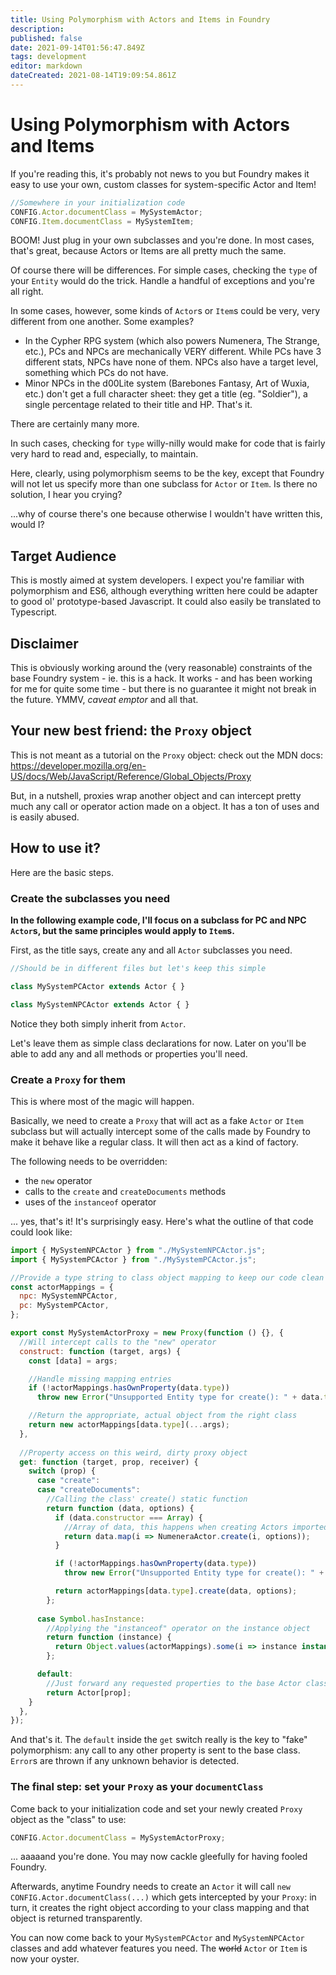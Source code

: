 ```yaml
---
title: Using Polymorphism with Actors and Items in Foundry
description: 
published: false
date: 2021-09-14T01:56:47.849Z
tags: development
editor: markdown
dateCreated: 2021-08-14T19:09:54.861Z
---
```


# Using Polymorphism with Actors and Items

If you're reading this, it's probably not news to you but Foundry makes it easy to use your own, custom classes for system-specific Actor and Item!

```js
//Somewhere in your initialization code
CONFIG.Actor.documentClass = MySystemActor;
CONFIG.Item.documentClass = MySystemItem;
```

BOOM! Just plug in your own subclasses and you're done. In most cases, that's great, because Actors or Items are all pretty much the same.

Of course there will be differences. For simple cases, checking the `type` of your `Entity` would do the trick. Handle a handful of exceptions and you're all right.

In some cases, however, some kinds of `Actor`s or `Item`s could be very, very different from one another. Some examples?

- In the Cypher RPG system (which also powers Numenera, The Strange, etc.), PCs and NPCs are mechanically VERY different. While PCs have 3 different stats, NPCs have none of them. NPCs also have a target level, something which PCs do not have.
- Minor NPCs in the d00Lite system (Barebones Fantasy, Art of Wuxia, etc.) don't get a full character sheet: they get a title (eg. "Soldier"), a single percentage related to their title and HP. That's it.

There are certainly many more.

In such cases, checking for `type` willy-nilly would make for code that is fairly very hard to read and, especially, to maintain.

Here, clearly, using polymorphism seems to be the key, except that Foundry will not let us specify more than one subclass for `Actor` or `Item`. Is there no solution, I hear you crying?

...why of course there's one because otherwise I wouldn't have written this, would I?

## Target Audience

This is mostly aimed at system developers. I expect you're familiar with polymorphism and ES6, although everything written here could be adapter to good ol' prototype-based Javascript. It could also easily be translated to Typescript.

## Disclaimer

This is obviously working around the (very reasonable) constraints of the base Foundry system - ie. this is a hack. It works - and has been working for me for quite some time - but there is no guarantee it might not break in the future. YMMV, *caveat emptor* and all that.

## Your new best friend: the `Proxy` object

This is not meant as a tutorial on the `Proxy` object: check out the MDN docs: https://developer.mozilla.org/en-US/docs/Web/JavaScript/Reference/Global_Objects/Proxy

But, in a nutshell, proxies wrap another object and can intercept pretty much any call or operator action made on a object. It has a ton of uses and is easily abused.

## How to use it?

Here are the basic steps.

### Create the subclasses you need

**In the following example code, I'll focus on a subclass for PC and NPC `Actor`s, but the same principles would apply to `Item`s.**

First, as the title says, create any and all `Actor` subclasses you need. 

```js
//Should be in different files but let's keep this simple

class MySystemPCActor extends Actor { }

class MySystemNPCActor extends Actor { }
```

Notice they both simply inherit from `Actor`.

Let's leave them as simple class declarations for now. Later on you'll be able to add any and all methods or properties you'll need.

### Create a `Proxy` for them

This is where most of the magic will happen.

Basically, we need to create a `Proxy` that will act as a fake `Actor` or `Item` subclass but will actually intercept some of the calls made by Foundry to make it behave like a regular class. It will then act as a kind of factory.

The following needs to be overridden:

- the `new` operator
- calls to the `create` and `createDocuments` methods
- uses of the `instanceof` operator

... yes, that's it! It's surprisingly easy. Here's what the outline of that code could look like:

```js
import { MySystemNPCActor } from "./MySystemNPCActor.js";
import { MySystemPCActor } from "./MySystemPCActor.js";

//Provide a type string to class object mapping to keep our code clean
const actorMappings = {
  npc: MySystemNPCActor,
  pc: MySystemPCActor,
};

export const MySystemActorProxy = new Proxy(function () {}, {
  //Will intercept calls to the "new" operator
  construct: function (target, args) {
    const [data] = args;

    //Handle missing mapping entries
    if (!actorMappings.hasOwnProperty(data.type))
      throw new Error("Unsupported Entity type for create(): " + data.type);

    //Return the appropriate, actual object from the right class
    return new actorMappings[data.type](...args);
  },
  
  //Property access on this weird, dirty proxy object
  get: function (target, prop, receiver) {  
    switch (prop) {
      case "create":
      case "createDocuments":
        //Calling the class' create() static function
        return function (data, options) {
          if (data.constructor === Array) {
            //Array of data, this happens when creating Actors imported from a compendium
            return data.map(i => NumeneraActor.create(i, options));
          }

          if (!actorMappings.hasOwnProperty(data.type))
            throw new Error("Unsupported Entity type for create(): " + data.type);

          return actorMappings[data.type].create(data, options);
        };
        
      case Symbol.hasInstance:
        //Applying the "instanceof" operator on the instance object
        return function (instance) {
          return Object.values(actorMappings).some(i => instance instanceof i);
        };

      default:
        //Just forward any requested properties to the base Actor class
        return Actor[prop];
    }
  },
});
```

And that's it. The `default` inside the `get` switch really is the key to "fake" polymorphism: any call to any other property is sent to the base class. `Error`s are thrown if any unknown behavior is detected.

### The final step: set your `Proxy` as your `documentClass`

Come back to your initialization code and set your newly created `Proxy` object as the "class" to use:

```js
CONFIG.Actor.documentClass = MySystemActorProxy;
```

... aaaaand you're done. You may now cackle gleefully for having fooled Foundry.

Afterwards, anytime Foundry needs to create an `Actor` it will call `new CONFIG.Actor.documentClass(...)` which gets intercepted by your `Proxy`: in turn, it creates the right object according to your class mapping and that object is returned transparently.

You can now come back to your `MySystemPCActor` and `MySystemNPCActor` classes and add whatever features you need. The ~~world~~ `Actor` or `Item` is now your oyster.